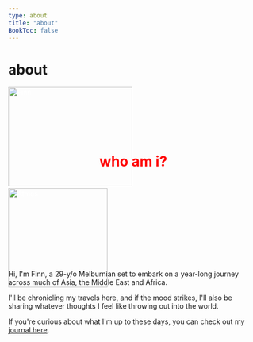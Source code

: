 ```yaml
---
type: about
title: "about"
BookToc: false
---
```


# about

<html lang="en">
<head>
    <meta charset="UTF-8">
    <meta name="viewport" content="width=device-width, initial-scale=1.0">
    <title>Image Behind Text</title>
    <style>
        .background-container {
            position: relative;
            width: 100%;
            height: 300px; /* Adjust height as needed */
            background-image: url('/images/chimp.jpg');
            background-size: cover;
            background-position: center;
            color: white; /* Adjust text color as needed */
        }
        .background-container h2 {
            position: absolute;
            top: 50%;
            left: 50%;
            transform: translate(-50%, -50%);
            font-size: 2em; /* Adjust font size as needed */
            margin: 0;
        }
    </style>
</head>
<body>
    <div class="background-container">
        <span style="color:red;"><h2>who am i?</h2></span>
        <img src="/images/Finn.jpg" width="250" height="200" alt="Finn">
        ㅤㅤㅤㅤㅤㅤㅤㅤㅤㅤ
        <img src="/images/atmos.webp" width="200" height="200" alt="Atmos">
    </div>
</body>
</html>
<br><br><br><br>
Hi, I'm Finn, a 29-y/o Melburnian set to embark on a year-long journey across much of Asia, the Middle East and Africa. 

I'll be chronicling my travels here, and if the mood strikes, I'll also be sharing whatever thoughts I feel like throwing out into the world.

If you're curious about what I'm up to these days, you can check out my [journal here](/posts/).